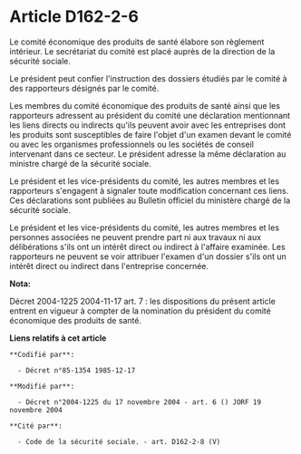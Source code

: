 # Article D162-2-6

Le comité économique des produits de santé élabore son règlement intérieur. Le secrétariat du comité est placé auprès de la
direction de la sécurité sociale.

Le président peut confier l'instruction des dossiers étudiés par le comité à des rapporteurs désignés par le comité.

Les membres du comité économique des produits de santé ainsi que les rapporteurs adressent au président du comité une
déclaration mentionnant les liens directs ou indirects qu'ils peuvent avoir avec les entreprises dont les produits sont
susceptibles de faire l'objet d'un examen devant le comité ou avec les organismes professionnels ou les sociétés de conseil
intervenant dans ce secteur. Le président adresse la même déclaration au ministre chargé de la sécurité sociale.

Le président et les vice-présidents du comité, les autres membres et les rapporteurs s'engagent à signaler toute modification
concernant ces liens. Ces déclarations sont publiées au Bulletin officiel du ministère chargé de la sécurité sociale.

Le président et les vice-présidents du comité, les autres membres et les personnes associées ne peuvent prendre part ni aux
travaux ni aux délibérations s'ils ont un intérêt direct ou indirect à l'affaire examinée. Les rapporteurs ne peuvent se voir
attribuer l'examen d'un dossier s'ils ont un intérêt direct ou indirect dans l'entreprise concernée.

**Nota:**

Décret 2004-1225 2004-11-17 art. 7 : les dispositions du présent article entrent en vigueur à compter de la nomination du
président du comité économique des produits de santé.

**Liens relatifs à cet article**

	**Codifié par**:

	  - Décret n°85-1354 1985-12-17

	**Modifié par**:

	  - Décret n°2004-1225 du 17 novembre 2004 - art. 6 () JORF 19 novembre 2004

	**Cité par**:

	  - Code de la sécurité sociale. - art. D162-2-8 (V)
